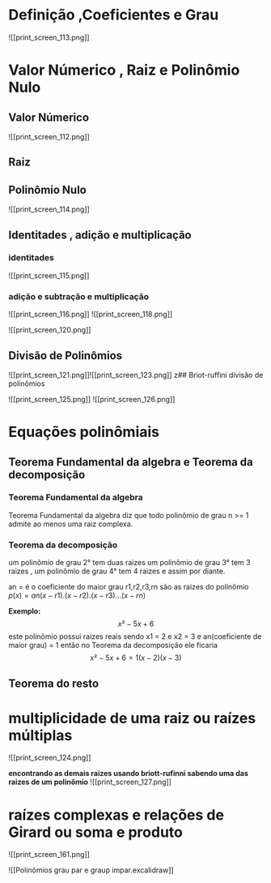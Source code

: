 # Definição ,Coeficientes e Grau

![[print_screen_113.png]]
# Valor Númerico , Raiz e Polinômio Nulo

## Valor Númerico
![[print_screen_112.png]]

## Raiz

## Polinômio Nulo


![[print_screen_114.png]]

## Identitades , adição e multiplicação

### identitades

![[print_screen_115.png]]

### adição e subtração e multiplicação


![[print_screen_116.png]]
![[print_screen_118.png]]

![[print_screen_120.png]]





## Divisão de Polinômios


![[print_screen_121.png]]![[print_screen_123.png]]
z## Briot-ruffini divisão de polinômios

![[print_screen_125.png]]
![[print_screen_126.png]]


# Equações polinômiais

## Teorema Fundamental da algebra e Teorema da decomposição

### Teorema Fundamental da algebra
Teorema Fundamental da algebra diz que todo polinômio de grau n >= 1 admite ao menos uma raiz complexa.
### Teorema da decomposição

um polinômio de grau 2° tem duas raizes um polinômio de grau 3° tem 3 raizes , um polinômio de grau 4° tem 4 raizes e assim por diante.

an = é o coeficiente do maior grau
r1,r2,r3,rn são as raizes do polinômio
$p(x)=an(x-r1).(x-r2).(x-r3)...(x-rn)$

**Exemplo:**
$$x²-5x+6$$
este polinômio possui raizes reais sendo x1 = 2 e x2 = 3 e an(coeficiente de maior grau) = 1 então no Teorema da decomposição ele ficaria
$$x²-5x+6=1(x-2)(x-3)$$


## Teorema do resto

# multiplicidade de uma raiz ou raízes múltiplas

![[print_screen_124.png]]

**encontrando as demais raizes usando briott-rufinni sabendo uma das raizes de um polinômio**
![[print_screen_127.png]]
# raízes complexas e relações de Girard ou soma e produto

![[print_screen_161.png]]

![[Polinômios grau par e graup impar.excalidraw]]

